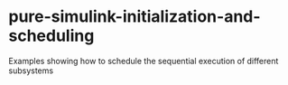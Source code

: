 # pure-simulink-initialization-and-scheduling
Examples showing how to schedule the sequential execution of different subsystems
